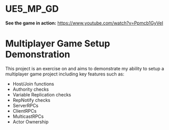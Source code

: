 # UE5_MP_GD

**See the game in action:** https://www.youtube.com/watch?v=Ppmcb1GyVeI

# Multiplayer Game Setup Demonstration

This project is an exercise on and aims to demonstrate my ability to setup a multiplayer game project including key features such as:
- Host/Join functions
- Authority checks
- Variable Replication checks
- RepNotify checks
- ServerRPCs
- ClientRPCs
- MulticastRPCs
- Actor Ownership
